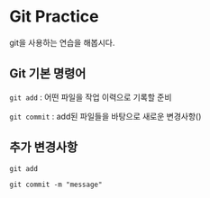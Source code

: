 # Git Practice
git을 사용하는 연습을 해봅시다.

## Git 기본 명령어

`git add` : 어떤 파일을 작업 이력으로 기록할 준비

`git commit` : add된 파일들을 바탕으로 새로운 변경사항()

## 추가 변경사항

`git add`

`git commit -m "message"`
